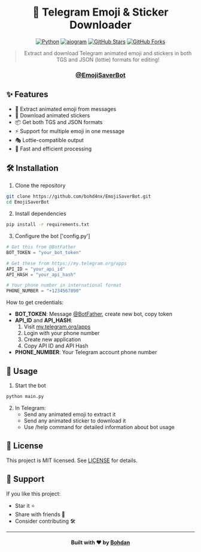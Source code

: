 <div align="center">

# 🎯 Telegram Emoji & Sticker Downloader

[![Python](https://img.shields.io/badge/Python-3.11%2B-blue)](https://www.python.org/downloads/)
[![aiogram](https://img.shields.io/badge/aiogram-3.x-green)](https://docs.aiogram.dev/)
[![GitHub Stars](https://img.shields.io/github/stars/bohd4nx/EmojiSaverBot?style=social)](https://github.com/bohd4nx/EmojiSaverBot/stargazers)
[![GitHub Forks](https://img.shields.io/github/forks/bohd4nx/EmojiSaverBot?style=social)](https://github.com/bohd4nx/EmojiSaverBot/network/members)

> Extract and download Telegram animated emoji and stickers in both TGS and JSON (lottie) formats for editing!

<div align="center">
    <h3><a href="https://t.me/EmojiSaverBot">@EmojiSaverBot</a></h3>
</div>

</div>

## ✨ Features

- 🎯 Extract animated emoji from messages
- 🎨 Download animated stickers
- 📦 Get both TGS and JSON formats
- ⚡ Support for multiple emoji in one message
- 🎭 Lottie-compatible output
- 🚀 Fast and efficient processing

## 🛠 Installation

1. Clone the repository
```bash
git clone https://github.com/bohd4nx/EmojiSaverBot.git
cd EmojiSaverBot 
```

2. Install dependencies
```bash
pip install -r requirements.txt
```

3. Configure the bot ['config.py']
```python
# Get this from @BotFather
BOT_TOKEN = "your_bot_token"

# Get these from https://my.telegram.org/apps
API_ID = "your_api_id"
API_HASH = "your_api_hash"

# Your phone number in international format
PHONE_NUMBER = "+1234567890"
```

How to get credentials:
- **BOT_TOKEN**: Message [@BotFather](https://t.me/BotFather), create new bot, copy token
- **API_ID** and **API_HASH**: 
  1. Visit [my.telegram.org/apps](https://my.telegram.org/apps)
  2. Login with your phone number
  3. Create new application
  4. Copy API ID and API Hash
- **PHONE_NUMBER**: Your Telegram account phone number

## 🚀 Usage

1. Start the bot
```bash
python main.py
```

2. In Telegram:
   - Send any animated emoji to extract it
   - Send any animated sticker to download it
   - Use /help command for detailed information about bot usage

## 📝 License
This project is MIT licensed. See [LICENSE](LICENSE) for details.

## 🌟 Support
If you like this project:
- Star it ⭐
- Share with friends 👤
- Consider contributing 🛠

---

<div align="center">
    <h4>Built with ❤️ by <a href="https://t.me/bohd4nx" target="_blank">Bohdan</a></h4>
</div>